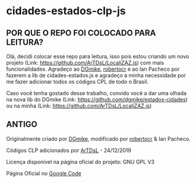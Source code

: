 # cidades-estados-clp-js

## POR QUE O REPO FOI COLOCADO PARA LEITURA?

Olá, decidi colocar esse repo para leitura, isso pois estou criando um novo projeto (Link: https://github.com/ArTDsL/LocaliZAZ.js) com mais funcionalidades. Agradeço ao [DGmike](https://github.com/dgmike), [robertocr](https://github.com/robertocr) e ao Ian Pacheco por fazerem a lib de cidades-estados.js e agradeço a minha necessidade por me fazer adicionar todos os códigos CPL de todo o Brasil.

Caso você tenha gostado desse trabalho, convido você a dar uma olhada na nova lib do DGmike (Link: https://github.com/dgmike/estados-cidades) ou na minha (Link: https://github.com/ArTDsL/LocaliZAZ.js)

## ANTIGO
Originalmente criado por [DGmike](https://github.com/dgmike), modificado por [robertocr](https://github.com/robertocr) & Ian Pacheco.

Códigos CLP adicionados por [ArTDsL](https://github.com/ArTDsL) - 24/12/2019

Licença disponível na página oficial do projeto: GNU GPL V3

Página Oficial no [Google Code](https://code.google.com/archive/p/cidades-estados-js/)

